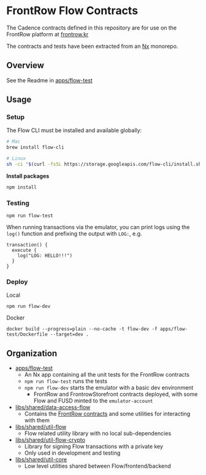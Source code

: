 # FrontRow Flow Contracts

The Cadence contracts defined in this repository are for use on the FrontRow platform at [frontrow.kr](https://frontrow.kr)

The contracts and tests have been extracted from an [Nx](https://nx.dev/) monorepo.

## Overview

See the Readme in [apps/flow-test](./apps/flow-test)

## Usage

### Setup

The Flow CLI must be installed and available globally:

```bash
# Mac
brew install flow-cli

# Linux
sh -ci "$(curl -fsSL https://storage.googleapis.com/flow-cli/install.sh)"
```

**Install packages**

```bash
npm install
```

### Testing

```
npm run flow-test
```

When running transactions via the emulator, you can print logs using the `log()` function and prefixing the output with `LOG:`, e.g.

```
transaction() {
  execute {
    log("LOG: HELLO!!!")
  }
}
```

### Deploy

Local

```
npm run flow-dev
```

Docker

```
docker build --progress=plain --no-cache -t flow-dev -f apps/flow-test/Dockerfile --target=dev .
```

## Organization

- [apps/flow-test](./apps/flow-test)
  - An Nx app containing all the unit tests for the FrontRow contracts
  - `npm run flow-test` runs the tests
  - `npm run flow-dev` starts the emulator with a basic dev environment
    - FrontRow and FrontrowStorefront contracts deployed, with some Flow and FUSD minted to the `emulator-account`
- [libs/shared/data-access-flow](./libs/shared/data-access-flow)
  - Contains the [FrontRow contracts](./libs/shared/data-access-flow/src/lib/frontrow) and some utilities for interacting with them
- [libs/shared/util-flow](./libs/shared/util-flow)
  - Flow related utility library with no local sub-dependencies
- [libs/shared/util-flow-crypto](./libs/shared/util-flow-crypto)
  - Library for signing Flow transactions with a private key
  - Only used in development and testing
- [libs/shared/util-core](./libs/shared/util-core)
  - Low level utilities shared between Flow/frontend/backend
